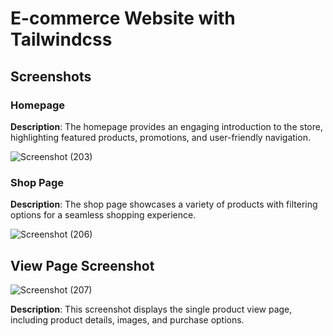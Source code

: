 # E-commerce Website with Tailwindcss

## Screenshots

### Homepage
**Description**: The homepage provides an engaging introduction to the store, highlighting featured products, promotions, and user-friendly navigation.

![Screenshot (203)](https://github.com/user-attachments/assets/5254e341-0868-4f49-a14a-28f7ca10a60c)



### Shop Page

**Description**: The shop page showcases a variety of products with filtering options for a seamless shopping experience.

![Screenshot (206)](https://github.com/user-attachments/assets/deec5033-8b1f-411c-94b8-43d032a952ae)


## View Page Screenshot
![Screenshot (207)](https://github.com/user-attachments/assets/968a6e49-d0ad-41a5-93c4-4df9d2b77cec)


**Description**: This screenshot displays the single product view page, including product details, images, and purchase options.

